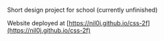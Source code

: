 Short design project for school (currently unfinished)

Website deployed at [https://nil0j.github.io/css-2f](https://nil0j.github.io/css-2f)
